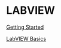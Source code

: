 # LABVIEW

[Getting Started](http://www.learnni.com/getting-started)

[LabVIEW Basics](http://www.ni.com/getting-started/labview-basics/)
